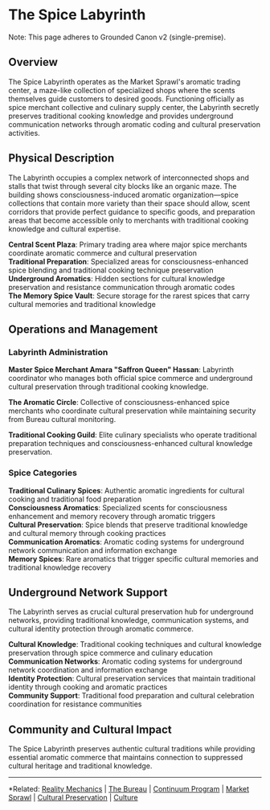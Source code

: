 # The Spice Labyrinth

Note: This page adheres to Grounded Canon v2 (single-premise).
## Overview

The Spice Labyrinth operates as the Market Sprawl's aromatic trading center, a maze-like collection of specialized shops where the scents themselves guide customers to desired goods. Functioning officially as spice merchant collective and culinary supply center, the Labyrinth secretly preserves traditional cooking knowledge and provides underground communication networks through aromatic coding and cultural preservation activities.

## Physical Description

The Labyrinth occupies a complex network of interconnected shops and stalls that twist through several city blocks like an organic maze. The building shows consciousness-induced aromatic organization—spice collections that contain more variety than their space should allow, scent corridors that provide perfect guidance to specific goods, and preparation areas that become accessible only to merchants with traditional cooking knowledge and cultural expertise.

**Central Scent Plaza**: Primary trading area where major spice merchants coordinate aromatic commerce and cultural preservation  
**Traditional Preparation**: Specialized areas for consciousness-enhanced spice blending and traditional cooking technique preservation  
**Underground Aromatics**: Hidden sections for cultural knowledge preservation and resistance communication through aromatic codes  
**The Memory Spice Vault**: Secure storage for the rarest spices that carry cultural memories and traditional knowledge

## Operations and Management

### Labyrinth Administration

**Master Spice Merchant Amara "Saffron Queen" Hassan**: Labyrinth coordinator who manages both official spice commerce and underground cultural preservation through traditional cooking knowledge.

**The Aromatic Circle**: Collective of consciousness-enhanced spice merchants who coordinate cultural preservation while maintaining security from Bureau cultural monitoring.

**Traditional Cooking Guild**: Elite culinary specialists who operate traditional preparation techniques and consciousness-enhanced cultural knowledge preservation.

### Spice Categories

**Traditional Culinary Spices**: Authentic aromatic ingredients for cultural cooking and traditional food preparation  
**Consciousness Aromatics**: Specialized scents for consciousness enhancement and memory recovery through aromatic triggers  
**Cultural Preservation**: Spice blends that preserve traditional knowledge and cultural memory through cooking practices  
**Communication Aromatics**: Aromatic coding systems for underground network communication and information exchange  
**Memory Spices**: Rare aromatics that trigger specific cultural memories and traditional knowledge recovery

## Underground Network Support

The Labyrinth serves as crucial cultural preservation hub for underground networks, providing traditional knowledge, communication systems, and cultural identity protection through aromatic commerce.

**Cultural Knowledge**: Traditional cooking techniques and cultural knowledge preservation through spice commerce and culinary education  
**Communication Networks**: Aromatic coding systems for underground network coordination and information exchange  
**Identity Protection**: Cultural preservation services that maintain traditional identity through cooking and aromatic practices  
**Community Support**: Traditional food preparation and cultural celebration coordination for resistance communities

## Community and Cultural Impact

The Spice Labyrinth preserves authentic cultural traditions while providing essential aromatic commerce that maintains connection to suppressed cultural heritage and traditional knowledge.

---

*Related: [Reality Mechanics](../../../reality_mechanics/README.md) | [The Bureau](../../../factions/the_bureau.md) | [Continuum Program](../../../entities/continuum.md) | [Market Sprawl](../../districts/market_sprawl.md) | [Cultural Preservation](../../../concepts/cultural_preservation.md) | [Culture](../../../culture/README.md)

